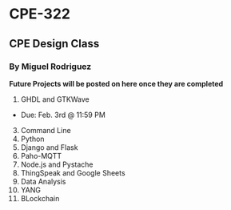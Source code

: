 # CPE-322
## CPE Design Class
### By Miguel Rodriguez

**Future Projects will be posted on here once they are completed**

1. GHDL and GTKWave
- Due: Feb. 3rd @ 11:59 PM
3. Command Line
4. Python
5. Django and Flask
6. Paho-MQTT
7. Node.js and Pystache
8. ThingSpeak and Google Sheets
9. Data Analysis
10. YANG
11. BLockchain
